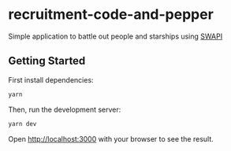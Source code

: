 # recruitment-code-and-pepper
Simple application to battle out people and starships using [SWAPI](https://swapi.dev/)

## Getting Started

First install dependencies:

```bash
yarn
```

Then, run the development server:

```bash
yarn dev
```

Open [http://localhost:3000](http://localhost:3000) with your browser to see the result.
